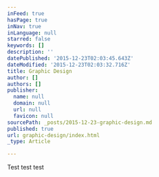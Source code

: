 ```yaml
---
inFeed: true
hasPage: true
inNav: true
inLanguage: null
starred: false
keywords: []
description: ''
datePublished: '2015-12-23T02:03:45.643Z'
dateModified: '2015-12-23T02:03:32.716Z'
title: Graphic Design
author: []
authors: []
publisher:
  name: null
  domain: null
  url: null
  favicon: null
sourcePath: _posts/2015-12-23-graphic-design.md
published: true
url: graphic-design/index.html
_type: Article

---
```

Test test test